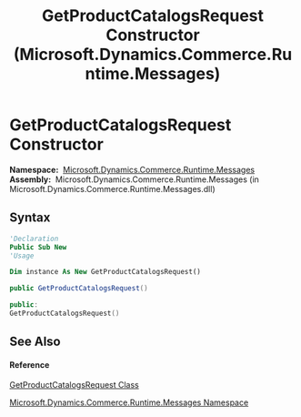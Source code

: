 ﻿---
title: GetProductCatalogsRequest Constructor  (Microsoft.Dynamics.Commerce.Runtime.Messages)
TOCTitle: GetProductCatalogsRequest Constructor
ms:assetid: M:Microsoft.Dynamics.Commerce.Runtime.Messages.GetProductCatalogsRequest.#ctor
ms:mtpsurl: https://technet.microsoft.com/en-us/library/microsoft.dynamics.commerce.runtime.messages.getproductcatalogsrequest.getproductcatalogsrequest(v=AX.60)
ms:contentKeyID: 62209129
ms.date: 05/18/2015
mtps_version: v=AX.60
f1_keywords:
- Microsoft.Dynamics.Commerce.Runtime.Messages.GetProductCatalogsRequest.#ctor
dev_langs:
- CSharp
- C++
- VB
---

# GetProductCatalogsRequest Constructor

**Namespace:**  [Microsoft.Dynamics.Commerce.Runtime.Messages](microsoft-dynamics-commerce-runtime-messages-namespace.md)  
**Assembly:**  Microsoft.Dynamics.Commerce.Runtime.Messages (in Microsoft.Dynamics.Commerce.Runtime.Messages.dll)

## Syntax

``` vb
'Declaration
Public Sub New
'Usage

Dim instance As New GetProductCatalogsRequest()
```

``` csharp
public GetProductCatalogsRequest()
```

``` c++
public:
GetProductCatalogsRequest()
```

## See Also

#### Reference

[GetProductCatalogsRequest Class](getproductcatalogsrequest-class-microsoft-dynamics-commerce-runtime-messages.md)

[Microsoft.Dynamics.Commerce.Runtime.Messages Namespace](microsoft-dynamics-commerce-runtime-messages-namespace.md)

